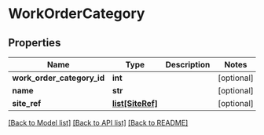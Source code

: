 # WorkOrderCategory

## Properties
Name | Type | Description | Notes
------------ | ------------- | ------------- | -------------
**work_order_category_id** | **int** |  | [optional] 
**name** | **str** |  | [optional] 
**site_ref** | [**list[SiteRef]**](SiteRef.md) |  | [optional] 

[[Back to Model list]](../README.md#documentation-for-models) [[Back to API list]](../README.md#documentation-for-api-endpoints) [[Back to README]](../README.md)

